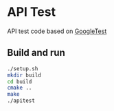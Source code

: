 # API Test

API test code based on [GoogleTest](https://github.com/google/googletest)

## Build and run

```bash
./setup.sh
mkdir build
cd build
cmake ..
make
./apitest
```

